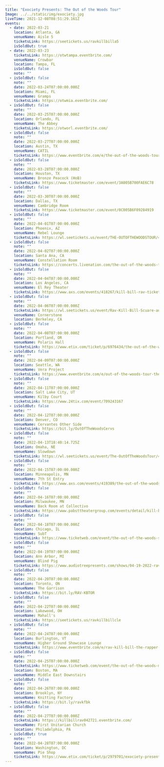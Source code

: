 ```yaml
---
title: "Exociety Presents: The Out of the Woods Tour"
Image: ../../static/img/exociety.jpg
liveTime: 2021-12-08T08:51:29.161Z
events:
  - date: 2022-03-21
    location: Atlanta, GA
    venueName: Aisle 5
    ticketsLink: https://seetickets.us/ravkillbilla5
    isSoldOut: true
  - date: 2022-03-23
    ticketsLink: https://otwtampa.eventbrite.com/
    venueName: Crowbar
    location: Tampa, FL
    isSoldOut: false
    note: ""
  - isSoldOut: false
    note: ""
    date: 2022-03-24T07:00:00.000Z
    location: Miami, FL
    venueName: Gramps
    ticketsLink: https://otwmia.eventbrite.com/
  - isSoldOut: false
    note: ""
    date: 2022-03-25T07:00:00.000Z
    location: Orlando, FL
    venueName: The Abbey
    ticketsLink: https://otworl.eventbrite.com/
  - isSoldOut: false
    note: ""
    date: 2022-03-27T07:00:00.000Z
    location: Austin, TX
    venueName: CATIL
    ticketsLink: https://www.eventbrite.com/e/the-out-of-the-woods-tour-featuring-rav-kill-bill-the-rapper-airospace-tickets-211914340497
  - isSoldOut: false
    note: ""
    date: 2022-03-28T07:00:00.000Z
    location: Houston, TX
    venueName: Bronze Peacock (HoB)
    ticketsLink: https://www.ticketmaster.com/event/3A005B700FAE6C78
  - isSoldOut: false
    note: ""
    date: 2022-03-30T07:00:00.000Z
    location: Dallas, TX
    venueName: Cambridge Room
    ticketsLink: https://www.ticketmaster.com/event/0C005B6F09284919
  - isSoldOut: false
    note: ""
    date: 2022-04-01T07:00:00.000Z
    location: Phoenix, AZ
    venueName: Rebel Lounge
    ticketsLink: https://wl.seetickets.us/event/THE-OUTOFTHEWOODSTOUR/454463?afflky=TheRebelLounge
  - isSoldOut: false
    note: ""
    date: 2022-04-02T07:00:00.000Z
    location: Santa Ana, CA
    venueName: Constellation Room
    ticketsLink: https://concerts.livenation.com/the-out-of-the-woods-tour-santa-ana-california-04-02-2022/event/09005B6CD72F5DB3
  - isSoldOut: false
    note: ""
    date: 2022-04-04T07:00:00.000Z
    location: Los Angeles, CA
    venueName: El Rey Theater
    ticketsLink: https://www.axs.com/events/418267/kill-bill-rav-tickets
  - isSoldOut: false
    note: ""
    date: 2022-04-06T07:00:00.000Z
    ticketsLink: https://wl.seetickets.us/event/Rav-Kill-Bill-Scuare-and-Airospace/454500?afflky=CornerstoneBerkeley
    venueName: Cornerstone
    location: Berkeley, CA
  - isSoldOut: false
    note: ""
    date: 2022-04-08T07:00:00.000Z
    location: Portland, OR
    venueName: Polaris Hall
    ticketsLink: https://www.etix.com/ticket/p/6976434/the-out-of-the-woods-tour-featrav-kill-bill-scuare-airospace-portland-polaris-hall
  - isSoldOut: false
    note: ""
    date: 2022-04-09T07:00:00.000Z
    location: Seattle, WA
    venueName: Vera Project
    ticketsLink: https://www.eventbrite.com/e/out-of-the-woods-tour-the-vera-project-tickets-209540751027
  - isSoldOut: false
    note: ""
    date: 2022-04-11T07:00:00.000Z
    location: Salt Lake City, UT
    venueName: Kilby Court
    ticketsLink: https://www.24tix.com/event/709243167
  - isSoldOut: false
    note: ""
    date: 2022-04-12T07:00:00.000Z
    location: Denver, CO
    venueName: Cervantes Other Side
    ticketsLink: https://bit.ly/OutOfTheWoodsCervs
  - isSoldOut: false
    note: ""
    date: 2022-04-13T18:40:14.725Z
    location: Omaha, NE
    venueName: Slowdown
    ticketsLink: https://wl.seetickets.us/event/The-OutOfTheWoodsTour/459346?afflky=Slowdown
  - isSoldOut: false
    note: ""
    date: 2022-04-15T07:00:00.000Z
    location: Minneapolis, MN
    venueName: 7th St Entry
    ticketsLink: https://www.axs.com/events/419389/the-out-of-the-woods-tour-tickets?skin=firstavenue
  - isSoldOut: false
    note: ""
    date: 2022-04-16T07:00:00.000Z
    location: Milwaukee, MN
    venueName: Back Room at Collectivo
    ticketsLink: https://www.pabsttheatergroup.com/events/detail/kill-bill-and-rav-2022
  - isSoldOut: false
    note: ""
    date: 2022-04-18T07:00:00.000Z
    location: Chicago, IL
    venueName: SubT
    ticketsLink: https://www.ticketweb.com/event/the-out-of-the-woods-subterranean-tickets/11453925?pl=kickstand
  - isSoldOut: false
    note: ""
    date: 2022-04-19T07:00:00.000Z
    location: Ann Arbor, MI
    venueName: Blind Pig
    ticketsLink: https://www.audiotreepresents.com/shows/04-19-2022-rav-kill-bill
  - isSoldOut: false
    note: ""
    date: 2022-04-20T07:00:00.000Z
    location: Toronto, ON
    venueName: The Garrison
    ticketsLink: https://bit.ly/RAV-KBTOR
  - isSoldOut: false
    note: ""
    date: 2022-04-22T07:00:00.000Z
    location: Lakewood, OH
    venueName: Mahall's
    ticketsLink: https://seetickets.us/ravkillbillcle
  - isSoldOut: false
    note: ""
    date: 2022-04-24T07:00:00.000Z
    location: Burlington, VT
    venueName: Higher Ground Showcase Lounge
    ticketsLink: https://www.eventbrite.com/e/rav-kill-bill-the-rapper-tickets-208810567027
  - isSoldOut: false
    note: ""
    date: 2022-04-25T07:00:00.000Z
    ticketsLink: https://www.ticketweb.com/event/the-out-of-the-woods-middle-east-upstairs-tickets/11526755?pl=mideastclub
    location: Boston, MA
    venueName: Middle East Downstairs
  - isSoldOut: false
    note: ""
    date: 2022-04-26T07:00:00.000Z
    location: Brooklyn, NY
    venueName: Knitting Factory
    ticketsLink: https://bit.ly/ravkfbk
  - isSoldOut: false
    note: ""
    date: 2022-04-27T07:00:00.000Z
    ticketsLink: https://killbillrav042721.eventbrite.com/
    venueName: First Unitarian Church
    location: Philadelphia, PA
  - isSoldOut: true
    note: ""
    date: 2022-04-28T07:00:00.000Z
    location: Washington, DC
    venueName: Pie Shop
    ticketsLink: https://www.etix.com/ticket/p/2979701/exociety-presentsthe-out-of-the-woods-tour-featrav-kill-bill-scuare-airospace-washington-pie-shop
---
```


